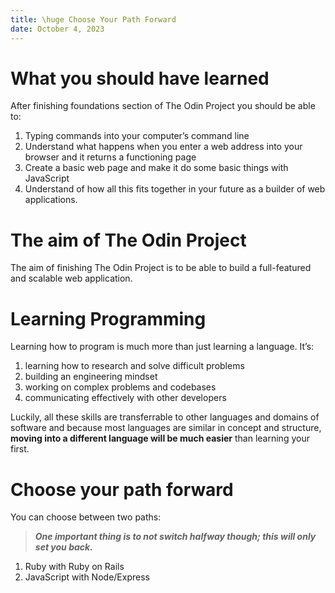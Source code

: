 ```yaml
---
title: \huge Choose Your Path Forward
date: October 4, 2023
---
```


# What you should have learned

After finishing foundations section of The Odin Project you should be able to:

1. Typing commands into your computer’s command line
2. Understand what happens when you enter a web address into your browser and it returns a functioning page
3. Create a basic web page and make it do some basic things with JavaScript
4. Understand of how all this fits together in your future as a builder of web applications.

# The aim of The Odin Project

The aim of finishing The Odin Project is to be able to build a full-featured and scalable web application.

# Learning Programming

Learning how to program is much more than just learning a language. It’s:

1. learning how to research and solve difficult problems
2. building an engineering mindset
3. working on complex problems and codebases
4. communicating effectively with other developers

Luckily, all these skills are transferrable to other languages and domains of software and because most languages are similar in concept and structure, **moving into a different language will be much easier** than learning your first.

# Choose your path forward

You can choose between two paths:

> ***One important thing is to not switch halfway though; this will only set you back.***

1. Ruby with Ruby on Rails
2. JavaScript with Node/Express
